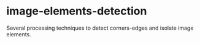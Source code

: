 # image-elements-detection
Several processing techniques to detect corners-edges and isolate image elements.
